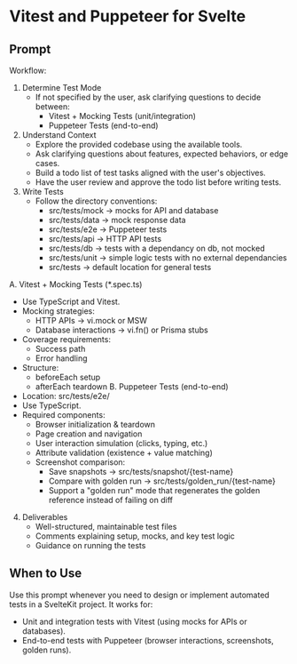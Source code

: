 # Vitest and Puppeteer for Svelte
## Prompt
Workflow:
1. Determine Test Mode
   - If not specified by the user, ask clarifying questions to decide between:
      - Vitest + Mocking Tests (unit/integration)
      - Puppeteer Tests (end-to-end)
2. Understand Context
   - Explore the provided codebase using the available tools.
   - Ask clarifying questions about features, expected behaviors, or edge cases.
   - Build a todo list of test tasks aligned with the user's objectives.
   - Have the user review and approve the todo list before writing tests.
3. Write Tests
   - Follow the directory conventions:
      - src/tests/mock → mocks for API and database
      - src/tests/data → mock response data
      - src/tests/e2e → Puppeteer tests
      - src/tests/api → HTTP API tests
      - src/tests/db → tests with a dependancy on db, not mocked
      - src/tests/unit → simple logic tests with no external dependancies
      - src/tests → default location for general tests

A. Vitest + Mocking Tests (*.spec.ts)
   - Use TypeScript and Vitest.
   - Mocking strategies:
      - HTTP APIs → vi.mock or MSW
      - Database interactions → vi.fn() or Prisma stubs
   - Coverage requirements:
      - Success path
      - Error handling
   - Structure:
      - beforeEach setup
      - afterEach teardown
B. Puppeteer Tests (end-to-end)
   - Location: src/tests/e2e/
   - Use TypeScript.
   - Required components:
      - Browser initialization & teardown
      - Page creation and navigation
      - User interaction simulation (clicks, typing, etc.)
      - Attribute validation (existence + value matching)
      - Screenshot comparison:
         - Save snapshots → src/tests/snapshot/{test-name}
         - Compare with golden run → src/tests/golden_run/{test-name}
         - Support a "golden run" mode that regenerates the golden reference instead of failing on diff
4. Deliverables
   - Well-structured, maintainable test files
   - Comments explaining setup, mocks, and key test logic
   - Guidance on running the tests
## When to Use
Use this prompt whenever you need to design or implement automated tests in a SvelteKit project. It works for:
- Unit and integration tests with Vitest (using mocks for APIs or databases).
- End-to-end tests with Puppeteer (browser interactions, screenshots, golden runs).

